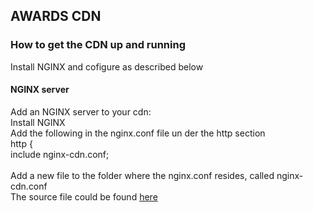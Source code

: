 ## AWARDS CDN

### How to get the CDN up and running
Install NGINX and cofigure as described below<br/>

#### NGINX server
Add an NGINX server to your cdn:<br/>
Install NGINX<br/>
Add the following in the nginx.conf file un der the http section<br/>
http {<br/>
    include       nginx-cdn.conf;<br/>
<br/>
Add a new file to the folder where the nginx.conf resides, called nginx-cdn.conf<br/>
The source file could be found <a href="https://github.com/roachmanza/Awards/blob/master/Client_Website_CDN/nginx/nginx-cdn.conf">here</a><br/>
<br/>











